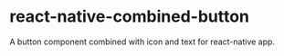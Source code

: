 # react-native-combined-button
A button component combined with icon and text for react-native app.
